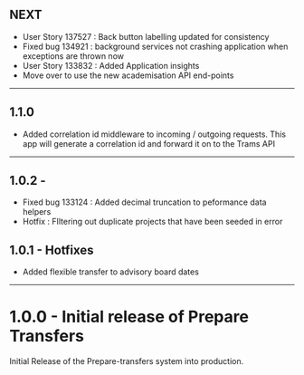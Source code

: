 ## NEXT
* User Story 137527 : Back button labelling updated for consistency
* Fixed bug 134921 : background services not crashing application when exceptions are thrown now
* User Story 133832 : Added Application insights 
* Move over to use the new academisation API end-points

---

## 1.1.0

* Added correlation id middleware to incoming / outgoing requests.
This app will generate a correlation id and forward it on to the Trams API

---

## 1.0.2 - 
* Fixed bug 133124 : Added decimal truncation to peformance data helpers
* Hotfix : FIltering out duplicate projects that have been seeded in error

## 1.0.1 - Hotfixes
* Added flexible transfer to advisory board dates

---

# 1.0.0 - Initial release of Prepare Transfers
Initial Release of the Prepare-transfers system into production.
